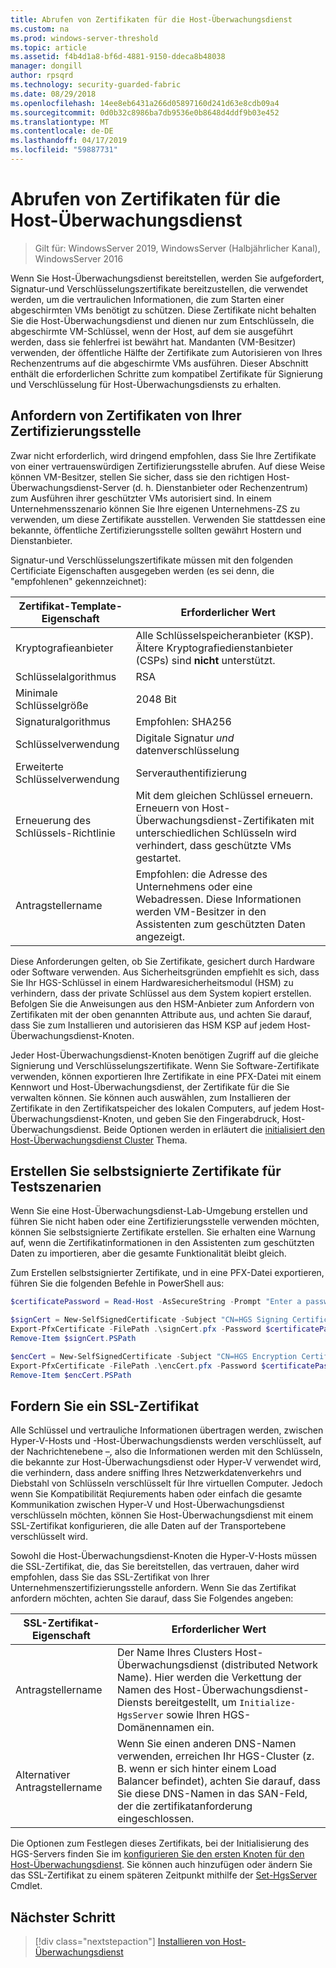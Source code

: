 ```yaml
---
title: Abrufen von Zertifikaten für die Host-Überwachungsdienst
ms.custom: na
ms.prod: windows-server-threshold
ms.topic: article
ms.assetid: f4b4d1a8-bf6d-4881-9150-ddeca8b48038
manager: dongill
author: rpsqrd
ms.technology: security-guarded-fabric
ms.date: 08/29/2018
ms.openlocfilehash: 14ee8eb6431a266d05897160d241d63e8cdb09a4
ms.sourcegitcommit: 0d0b32c8986ba7db9536e0b8648d4ddf9b03e452
ms.translationtype: MT
ms.contentlocale: de-DE
ms.lasthandoff: 04/17/2019
ms.locfileid: "59887731"
---
```

# <a name="obtain-certificates-for-hgs"></a>Abrufen von Zertifikaten für die Host-Überwachungsdienst

>Gilt für: WindowsServer 2019, WindowsServer (Halbjährlicher Kanal), WindowsServer 2016

Wenn Sie Host-Überwachungsdienst bereitstellen, werden Sie aufgefordert, Signatur-und Verschlüsselungszertifikate bereitzustellen, die verwendet werden, um die vertraulichen Informationen, die zum Starten einer abgeschirmten VMs benötigt zu schützen.
Diese Zertifikate nicht behalten Sie die Host-Überwachungsdienst und dienen nur zum Entschlüsseln, die abgeschirmte VM-Schlüssel, wenn der Host, auf dem sie ausgeführt werden, dass sie fehlerfrei ist bewährt hat.
Mandanten (VM-Besitzer) verwenden, der öffentliche Hälfte der Zertifikate zum Autorisieren von Ihres Rechenzentrums auf die abgeschirmte VMs ausführen.
Dieser Abschnitt enthält die erforderlichen Schritte zum kompatibel Zertifikate für Signierung und Verschlüsselung für Host-Überwachungsdiensts zu erhalten.

## <a name="request-certificates-from-your-certificate-authority"></a>Anfordern von Zertifikaten von Ihrer Zertifizierungsstelle

Zwar nicht erforderlich, wird dringend empfohlen, dass Sie Ihre Zertifikate von einer vertrauenswürdigen Zertifizierungsstelle abrufen.
Auf diese Weise können VM-Besitzer, stellen Sie sicher, dass sie den richtigen Host-Überwachungsdienst-Server (d. h. Dienstanbieter oder Rechenzentrum) zum Ausführen ihrer geschützter VMs autorisiert sind.
In einem Unternehmensszenario können Sie Ihre eigenen Unternehmens-ZS zu verwenden, um diese Zertifikate ausstellen.
Verwenden Sie stattdessen eine bekannte, öffentliche Zertifizierungsstelle sollten gewährt Hostern und Dienstanbieter.

Signatur-und Verschlüsselungszertifikate müssen mit den folgenden Certificiate Eigenschaften ausgegeben werden (es sei denn, die "empfohlenen" gekennzeichnet):

Zertifikat-Template-Eigenschaft | Erforderlicher Wert 
------------------------------|----------------
Kryptografieanbieter               | Alle Schlüsselspeicheranbieter (KSP). Ältere Kryptografiedienstanbieter (CSPs) sind **nicht** unterstützt.
Schlüsselalgorithmus                 | RSA
Minimale Schlüsselgröße              | 2048 Bit
Signaturalgorithmus           | Empfohlen: SHA256
Schlüsselverwendung                     | Digitale Signatur *und* datenverschlüsselung
Erweiterte Schlüsselverwendung            | Serverauthentifizierung
Erneuerung des Schlüssels-Richtlinie            | Mit dem gleichen Schlüssel erneuern. Erneuern von Host-Überwachungsdienst-Zertifikaten mit unterschiedlichen Schlüsseln wird verhindert, dass geschützte VMs gestartet.
Antragstellername                  | Empfohlen: die Adresse des Unternehmens oder eine Webadressen. Diese Informationen werden VM-Besitzer in den Assistenten zum geschützten Daten angezeigt.

Diese Anforderungen gelten, ob Sie Zertifikate, gesichert durch Hardware oder Software verwenden.
Aus Sicherheitsgründen empfiehlt es sich, dass Sie Ihr HGS-Schlüssel in einem Hardwaresicherheitsmodul (HSM) zu verhindern, dass der private Schlüssel aus dem System kopiert erstellen.
Befolgen Sie die Anweisungen aus den HSM-Anbieter zum Anfordern von Zertifikaten mit der oben genannten Attribute aus, und achten Sie darauf, dass Sie zum Installieren und autorisieren das HSM KSP auf jedem Host-Überwachungsdienst-Knoten.

Jeder Host-Überwachungsdienst-Knoten benötigen Zugriff auf die gleiche Signierung und Verschlüsselungszertifikate.
Wenn Sie Software-Zertifikate verwenden, können exportieren Ihre Zertifikate in eine PFX-Datei mit einem Kennwort und Host-Überwachungsdienst, der Zertifikate für die Sie verwalten können.
Sie können auch auswählen, zum Installieren der Zertifikate in den Zertifikatspeicher des lokalen Computers, auf jedem Host-Überwachungsdienst-Knoten, und geben Sie den Fingerabdruck, Host-Überwachungsdienst.
Beide Optionen werden in erläutert die [initialisiert den Host-Überwachungsdienst Cluster](guarded-fabric-initialize-hgs.md) Thema.

## <a name="create-self-signed-certificates-for-test-scenarios"></a>Erstellen Sie selbstsignierte Zertifikate für Testszenarien

Wenn Sie eine Host-Überwachungsdienst-Lab-Umgebung erstellen und führen Sie nicht haben oder eine Zertifizierungsstelle verwenden möchten, können Sie selbstsignierte Zertifikate erstellen.
Sie erhalten eine Warnung auf, wenn die Zertifikatinformationen in den Assistenten zum geschützten Daten zu importieren, aber die gesamte Funktionalität bleibt gleich.

Zum Erstellen selbstsignierter Zertifikate, und in eine PFX-Datei exportieren, führen Sie die folgenden Befehle in PowerShell aus:

```powershell
$certificatePassword = Read-Host -AsSecureString -Prompt "Enter a password for the PFX file"

$signCert = New-SelfSignedCertificate -Subject "CN=HGS Signing Certificate"
Export-PfxCertificate -FilePath .\signCert.pfx -Password $certificatePassword -Cert $signCert
Remove-Item $signCert.PSPath

$encCert = New-SelfSignedCertificate -Subject "CN=HGS Encryption Certificate"
Export-PfxCertificate -FilePath .\encCert.pfx -Password $certificatePassword -Cert $encCert
Remove-Item $encCert.PSPath
```

## <a name="request-an-ssl-certificate"></a>Fordern Sie ein SSL-Zertifikat

Alle Schlüssel und vertrauliche Informationen übertragen werden, zwischen Hyper-V-Hosts und -Host-Überwachungsdiensts werden verschlüsselt, auf der Nachrichtenebene –, also die Informationen werden mit den Schlüsseln, die bekannte zur Host-Überwachungsdienst oder Hyper-V verwendet wird, die verhindern, dass andere sniffing Ihres Netzwerkdatenverkehrs und Diebstahl von Schlüsseln verschlüsselt für Ihre virtuellen Computer.
Jedoch wenn Sie Kompatibilität Reqiurements haben oder einfach die gesamte Kommunikation zwischen Hyper-V und Host-Überwachungsdienst verschlüsseln möchten, können Sie Host-Überwachungsdienst mit einem SSL-Zertifikat konfigurieren, die alle Daten auf der Transportebene verschlüsselt wird.

Sowohl die Host-Überwachungsdienst-Knoten die Hyper-V-Hosts müssen die SSL-Zertifikat, die, das Sie bereitstellen, das vertrauen, daher wird empfohlen, dass Sie das SSL-Zertifikat von Ihrer Unternehmenszertifizierungsstelle anfordern. Wenn Sie das Zertifikat anfordern möchten, achten Sie darauf, dass Sie Folgendes angeben:

SSL-Zertifikat-Eigenschaft | Erforderlicher Wert
-------------------------|---------------
Antragstellername             | Der Name Ihres Clusters Host-Überwachungsdienst (distributed Network Name). Hier werden die Verkettung der Namen des Host-Überwachungsdienst-Diensts bereitgestellt, um `Initialize-HgsServer` sowie Ihren HGS-Domänennamen ein.
Alternativer Antragstellername | Wenn Sie einen anderen DNS-Namen verwenden, erreichen Ihr HGS-Cluster (z. B. wenn er sich hinter einem Load Balancer befindet), achten Sie darauf, dass Sie diese DNS-Namen in das SAN-Feld, der die zertifikatanforderung eingeschlossen.

Die Optionen zum Festlegen dieses Zertifikats, bei der Initialisierung des HGS-Servers finden Sie im [konfigurieren Sie den ersten Knoten für den Host-Überwachungsdienst](guarded-fabric-initialize-hgs.md).
Sie können auch hinzufügen oder ändern Sie das SSL-Zertifikat zu einem späteren Zeitpunkt mithilfe der [Set-HgsServer](https://docs.microsoft.com/powershell/module/hgsserver/set-hgsserver?view=win10-ps) Cmdlet.

## <a name="next-step"></a>Nächster Schritt

>[!div class="nextstepaction"]
[Installieren von Host-Überwachungsdienst](guarded-fabric-choose-where-to-install-hgs.md)